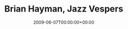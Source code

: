 ---
templateKey: event
guid: 0894ab82-6eab-11ea-99c5-002590d1d1b0
date: 2009-06-07T00:00:00+00:00
eventTime: '4-5pm'
title: Brian Hayman, Jazz Vespers
artist: Brian Hayman
city: Oakville
venue: Jazz Vespers
group: Tim Shia
guests: Chris Banks
---